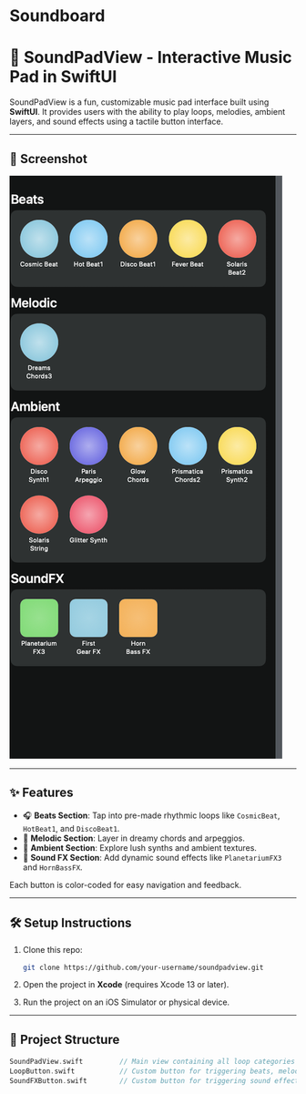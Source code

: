 # Soundboard
# 🎵 SoundPadView - Interactive Music Pad in SwiftUI

SoundPadView is a fun, customizable music pad interface built using **SwiftUI**. It provides users with the ability to play loops, melodies, ambient layers, and sound effects using a tactile button interface.

---

## 📸 Screenshot

<!-- Replace the below line with an actual image file in your repo, e.g., "Assets/screenshot.png" -->
![SoundPadView Screenshot](SoundboardEx.png)

---

## ✨ Features

- 🎧 **Beats Section**: Tap into pre-made rhythmic loops like `CosmicBeat`, `HotBeat1`, and `DiscoBeat1`.
- 🎹 **Melodic Section**: Layer in dreamy chords and arpeggios.
- 🌌 **Ambient Section**: Explore lush synths and ambient textures.
- 🚀 **Sound FX Section**: Add dynamic sound effects like `PlanetariumFX3` and `HornBassFX`.

Each button is color-coded for easy navigation and feedback.

---

## 🛠 Setup Instructions

1. Clone this repo:
    ```bash
    git clone https://github.com/your-username/soundpadview.git
    ```

2. Open the project in **Xcode** (requires Xcode 13 or later).

3. Run the project on an iOS Simulator or physical device.

---

## 📁 Project Structure

```swift
SoundPadView.swift         // Main view containing all loop categories
LoopButton.swift           // Custom button for triggering beats, melodies, ambient sounds
SoundFXButton.swift        // Custom button for triggering sound effects
